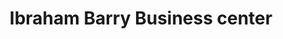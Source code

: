 ---
title: "Ibraham Barry Business center"
url: /zwedru/ibraham-barry-business-center/
shop: convenience
---